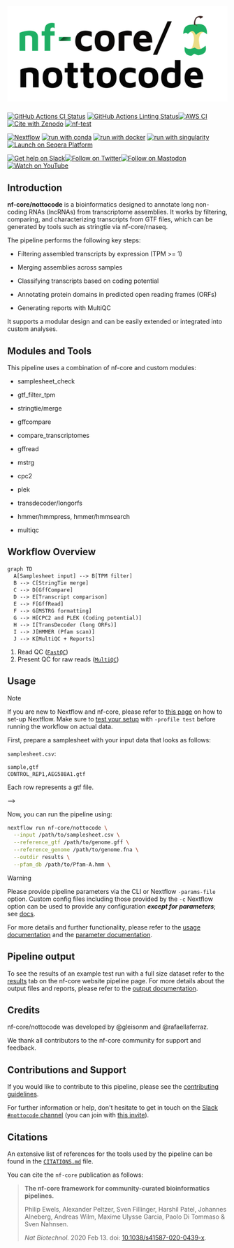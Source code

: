 <h1>
  <picture>
    <source media="(prefers-color-scheme: dark)" srcset="docs/images/nf-core-nottocode_logo_dark.png">
    <img alt="nf-core/nottocode" src="docs/images/nf-core-nottocode_logo_light.png">
  </picture>
</h1>

[![GitHub Actions CI Status](https://github.com/nf-core/nottocode/actions/workflows/ci.yml/badge.svg)](https://github.com/nf-core/nottocode/actions/workflows/ci.yml)
[![GitHub Actions Linting Status](https://github.com/nf-core/nottocode/actions/workflows/linting.yml/badge.svg)](https://github.com/nf-core/nottocode/actions/workflows/linting.yml)[![AWS CI](https://img.shields.io/badge/CI%20tests-full%20size-FF9900?labelColor=000000&logo=Amazon%20AWS)](https://nf-co.re/nottocode/results)[![Cite with Zenodo](http://img.shields.io/badge/DOI-10.5281/zenodo.XXXXXXX-1073c8?labelColor=000000)](https://doi.org/10.5281/zenodo.XXXXXXX)
[![nf-test](https://img.shields.io/badge/unit_tests-nf--test-337ab7.svg)](https://www.nf-test.com)

[![Nextflow](https://img.shields.io/badge/nextflow%20DSL2-%E2%89%A523.04.0-23aa62.svg)](https://www.nextflow.io/)
[![run with conda](http://img.shields.io/badge/run%20with-conda-3EB049?labelColor=000000&logo=anaconda)](https://docs.conda.io/en/latest/)
[![run with docker](https://img.shields.io/badge/run%20with-docker-0db7ed?labelColor=000000&logo=docker)](https://www.docker.com/)
[![run with singularity](https://img.shields.io/badge/run%20with-singularity-1d355c.svg?labelColor=000000)](https://sylabs.io/docs/)
[![Launch on Seqera Platform](https://img.shields.io/badge/Launch%20%F0%9F%9A%80-Seqera%20Platform-%234256e7)](https://cloud.seqera.io/launch?pipeline=https://github.com/nf-core/nottocode)

[![Get help on Slack](http://img.shields.io/badge/slack-nf--core%20%23nottocode-4A154B?labelColor=000000&logo=slack)](https://nfcore.slack.com/channels/nottocode)[![Follow on Twitter](http://img.shields.io/badge/twitter-%40nf__core-1DA1F2?labelColor=000000&logo=twitter)](https://twitter.com/nf_core)[![Follow on Mastodon](https://img.shields.io/badge/mastodon-nf__core-6364ff?labelColor=FFFFFF&logo=mastodon)](https://mstdn.science/@nf_core)[![Watch on YouTube](http://img.shields.io/badge/youtube-nf--core-FF0000?labelColor=000000&logo=youtube)](https://www.youtube.com/c/nf-core)

## Introduction

**nf-core/nottocode** is a bioinformatics designed to annotate long non-coding RNAs (lncRNAs) from transcriptome assemblies. It works by filtering, comparing, and characterizing transcripts from GTF files, which can be generated by tools such as stringtie via nf-core/rnaseq.

The pipeline performs the following key steps:

- Filtering assembled transcripts by expression (TPM >= 1)

- Merging assemblies across samples

- Classifying transcripts based on coding potential

- Annotating protein domains in predicted open reading frames (ORFs)

- Generating reports with MultiQC

It supports a modular design and can be easily extended or integrated into custom analyses.

## Modules and Tools

This pipeline uses a combination of nf-core and custom modules:

- samplesheet_check

- gtf_filter_tpm

- stringtie/merge

- gffcompare

- compare_transcriptomes

- gffread

- mstrg

- cpc2

- plek

- transdecoder/longorfs

- hmmer/hmmpress, hmmer/hmmsearch

- multiqc



## Workflow Overview

```mermaid
graph TD
  A[Samplesheet input] --> B[TPM filter]
  B --> C[StringTie merge]
  C --> D[GffCompare]
  D --> E[Transcript comparison]
  E --> F[GffRead]
  F --> G[MSTRG formatting]
  G --> H[CPC2 and PLEK (Coding potential)]
  H --> I[TransDecoder (long ORFs)]
  I --> J[HMMER (Pfam scan)]
  J --> K[MultiQC + Reports]

```

<!-- TODO nf-core:
   Complete this sentence with a 2-3 sentence summary of what types of data the pipeline ingests, a brief overview of the
   major pipeline sections and the types of output it produces. You're giving an overview to someone new
   to nf-core here, in 15-20 seconds. For an example, see https://github.com/nf-core/rnaseq/blob/master/README.md#introduction
-->

<!-- TODO nf-core: Include a figure that guides the user through the major workflow steps. Many nf-core
     workflows use the "tube map" design for that. See https://nf-co.re/docs/contributing/design_guidelines#examples for examples.   -->
<!-- TODO nf-core: Fill in short bullet-pointed list of the default steps in the pipeline -->

1. Read QC ([`FastQC`](https://www.bioinformatics.babraham.ac.uk/projects/fastqc/))
2. Present QC for raw reads ([`MultiQC`](http://multiqc.info/))

## Usage

> [!NOTE]
> If you are new to Nextflow and nf-core, please refer to [this page](https://nf-co.re/docs/usage/installation) on how to set-up Nextflow. Make sure to [test your setup](https://nf-co.re/docs/usage/introduction#how-to-run-a-pipeline) with `-profile test` before running the workflow on actual data.


First, prepare a samplesheet with your input data that looks as follows:

`samplesheet.csv`:

```csv
sample,gtf
CONTROL_REP1,AEG588A1.gtf
```

Each row represents a gtf file.

-->

Now, you can run the pipeline using:

<!-- TODO nf-core: update the following command to include all required parameters for a minimal example -->

```bash
nextflow run nf-core/nottocode \
  --input /path/to/samplesheet.csv \
  --reference_gtf /path/to/genome.gff \
  --reference_genome /path/to/genome.fna \
  --outdir results \
  --pfam_db /path/to/Pfam-A.hmm \
```

> [!WARNING]
> Please provide pipeline parameters via the CLI or Nextflow `-params-file` option. Custom config files including those provided by the `-c` Nextflow option can be used to provide any configuration _**except for parameters**_;
> see [docs](https://nf-co.re/usage/configuration#custom-configuration-files).

For more details and further functionality, please refer to the [usage documentation](https://nf-co.re/nottocode/usage) and the [parameter documentation](https://nf-co.re/nottocode/parameters).

## Pipeline output

To see the results of an example test run with a full size dataset refer to the [results](https://nf-co.re/nottocode/results) tab on the nf-core website pipeline page.
For more details about the output files and reports, please refer to the
[output documentation](https://nf-co.re/nottocode/output).

## Credits

nf-core/nottocode was developed by @gleisonm and @rafaellaferraz.

We thank all contributors to the nf-core community for support and feedback.

## Contributions and Support

If you would like to contribute to this pipeline, please see the [contributing guidelines](.github/CONTRIBUTING.md).

For further information or help, don't hesitate to get in touch on the [Slack `#nottocode` channel](https://nfcore.slack.com/channels/nottocode) (you can join with [this invite](https://nf-co.re/join/slack)).

## Citations

<!-- TODO nf-core: Add citation for pipeline after first release. Uncomment lines below and update Zenodo doi and badge at the top of this file. -->
<!-- If you use nf-core/nottocode for your analysis, please cite it using the following doi: [10.5281/zenodo.XXXXXX](https://doi.org/10.5281/zenodo.XXXXXX) -->

<!-- TODO nf-core: Add bibliography of tools and data used in your pipeline -->

An extensive list of references for the tools used by the pipeline can be found in the [`CITATIONS.md`](CITATIONS.md) file.

You can cite the `nf-core` publication as follows:

> **The nf-core framework for community-curated bioinformatics pipelines.**
>
> Philip Ewels, Alexander Peltzer, Sven Fillinger, Harshil Patel, Johannes Alneberg, Andreas Wilm, Maxime Ulysse Garcia, Paolo Di Tommaso & Sven Nahnsen.
>
> _Nat Biotechnol._ 2020 Feb 13. doi: [10.1038/s41587-020-0439-x](https://dx.doi.org/10.1038/s41587-020-0439-x).
